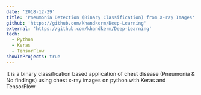 ```yaml
---
date: '2018-12-29'
title: 'Pneumonia Detection (Binary Classification) from X-ray Images'
github: 'https://github.com/khandkerm/Deep-Learning'
external: 'https://github.com/khandkerm/Deep-Learning'
tech:
  - Python
  - Keras
  - TensorFlow
showInProjects: true
---
```


It is a binary classification based application of chest disease (Pneumonia & No findings) using chest x-ray images on python with Keras and TensorFlow
